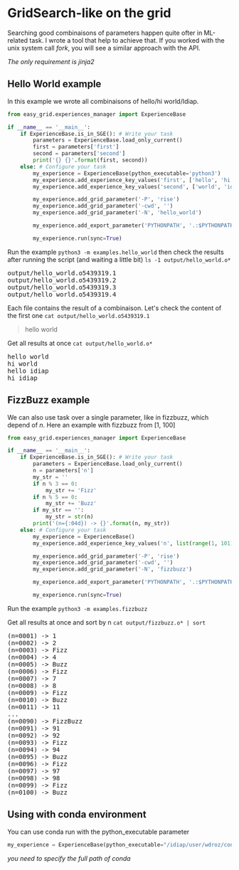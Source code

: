 # GridSearch-like on the grid
Searching good combinaisons of parameters happen quite ofter in ML-related task. I wrote a tool that help to achieve that. If you worked with the unix system call *fork*, you will see a similar approach with the API.

*The only requirement is jinja2*

## Hello World example
In this example we wrote all combinaisons of hello/hi world/Idiap.
```python
from easy_grid.experiences_manager import ExperienceBase

if __name__ == '__main__':
    if ExperienceBase.is_in_SGE(): # Write your task
        parameters = ExperienceBase.load_only_current()
        first = parameters['first']
        second = parameters['second']
        print('{} {}'.format(first, second))
    else: # Configure your task
        my_experience = ExperienceBase(python_executable='python3')
        my_experience.add_experience_key_values('first', ['hello', 'hi'])
        my_experience.add_experience_key_values('second', ['world', 'idiap'])

        my_experience.add_grid_parameter('-P', 'rise')
        my_experience.add_grid_parameter('-cwd', '')
        my_experience.add_grid_parameter('-N', 'hello_world')

        my_experience.add_export_parameter('PYTHONPATH', '.:$PYTHONPATH')

        my_experience.run(sync=True)
```
Run the example `python3 -m examples.hello_world` then check the results after running the script (and waiting a little bit)
`ls -1 output/hello_world.o*`
<pre>
output/hello_world.o5439319.1
output/hello_world.o5439319.2
output/hello_world.o5439319.3
output/hello_world.o5439319.4
</pre>
Each file contains the result of a combinaison. Let's check the content of the first one
`cat output/hello_world.o5439319.1`
> hello world

Get all results at once
`cat output/hello_world.o*`
<pre>
hello world
hi world
hello idiap
hi idiap
</pre>

## FizzBuzz example
We can also use task over a single parameter, like in fizzbuzz, which depend of *n*. Here an example with fizzbuzz from [1, 100]

```python
from easy_grid.experiences_manager import ExperienceBase

if __name__ == '__main__':
    if ExperienceBase.is_in_SGE(): # Write your task
        parameters = ExperienceBase.load_only_current()
        n = parameters['n']
        my_str = ''
        if n % 3 == 0: 
            my_str += 'Fizz'
        if n % 5 == 0: 
            my_str += 'Buzz'
        if my_str == '': 
            my_str = str(n)
        print('(n={:04d}) -> {}'.format(n, my_str))
    else: # Configure your task
        my_experience = ExperienceBase()
        my_experience.add_experience_key_values('n', list(range(1, 101)))

        my_experience.add_grid_parameter('-P', 'rise')
        my_experience.add_grid_parameter('-cwd', '')
        my_experience.add_grid_parameter('-N', 'fizzbuzz')

        my_experience.add_export_parameter('PYTHONPATH', '.:$PYTHONPATH')

        my_experience.run(sync=True)
```

Run the example `python3 -m examples.fizzbuzz`

Get all results at once and sort by n
`cat output/fizzbuzz.o* | sort`
<pre>
(n=0001) -> 1
(n=0002) -> 2
(n=0003) -> Fizz
(n=0004) -> 4
(n=0005) -> Buzz
(n=0006) -> Fizz
(n=0007) -> 7
(n=0008) -> 8
(n=0009) -> Fizz
(n=0010) -> Buzz
(n=0011) -> 11
...
(n=0090) -> FizzBuzz
(n=0091) -> 91
(n=0092) -> 92
(n=0093) -> Fizz
(n=0094) -> 94
(n=0095) -> Buzz
(n=0096) -> Fizz
(n=0097) -> 97
(n=0098) -> 98
(n=0099) -> Fizz
(n=0100) -> Buzz
</pre>

## Using with conda environment

You can use conda run with the python_executable parameter

```python
my_experience = ExperienceBase(python_executable="/idiap/user/wdroz/conda_stuff/miniconda3/condabin/conda run -n rise-baseline python3")
```
*you need to specify the full path of conda*